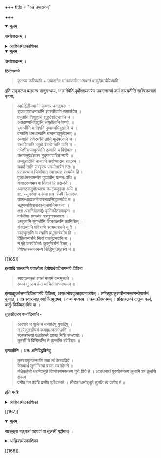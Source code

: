 +++
title = "०७ उपादानम्"

+++

<details open><summary>मूलम्</summary>

अथोपादानम् ।
</details>

<details><summary>आह्निकार्थप्रकाशिका</summary>

अभिगमनानन्तरकृत्यं प्रतिजानीते – **अथोपादानमि**ति । मया प्रदर्श्यत इति शेषः ।
</details>

<details open><summary>मूलम्</summary>

अथोपादानम् ।

द्वितीययामे 

> कृतञ्च करिष्यामि + उपादानेन भगवत्कर्मणा भगवन्तं वासुदेवमर्चयिष्यामि 

इति सङ्कल्प्य बलमन्त्रं चानुसन्धाय, भगवानेवेति पूर्वोक्तप्रकारेण उपादानाख्यं कर्म कारयतीति सात्त्विकत्यागं कृत्वा, 

> अह्नोर्द्वितीयभागेन कृष्णाराधनतत्परः ।  
द्रव्याण्याराधनार्थानि शास्त्रीयाणि समार्जयेत् ॥  
प्रभूतानि विशुद्धानि शुद्धदेशोद्भवानि च ।  
अरौद्राण्यनिषिद्धानि संगृहीतानि वैष्णवैः ॥  
सुगन्धीनि मनोज्ञानि पुष्पाण्यभिमुखानि च ।  
वासांसि धनधान्यानि चन्दनाद्यनुलेपनम् ॥  
अन्यानि हविरर्थानि तानि मूलफलानि च ।  
संक्षालितानि बहुशो देवभोग्यानि यानि च ॥  
दधिक्षीराज्यमुख्यानि द्रव्याणि च विशेषतः ।  
उत्तमानुपदंशांश्च मुद्गमाषादिकान्यपि ॥  
ताम्बूलादीनि चान्यानि सर्वाण्यादाय सादरम् ।  
यथार्हं तानि संस्कृत्य प्रक्रमेतार्चनं ततः ॥  
प्रातरुत्थाय चिन्वीयात् स्वारामात् स्वयमेव हि ।  
पूजार्थमस्त्रमन्त्रेण पुष्पादीन् यत्नतः पथि ॥  
यायादरण्यमथ वा निर्बाधं हि तदार्जने ।  
अकण्टकद्रुमोत्थाश्च कण्टकद्रुमजा अपि ॥  
हृद्यास्सुगन्धाः कर्मण्या ग्राह्यास्सर्वे सितादयः ।  
उग्रगन्धाह्यकर्मण्यास्त्वप्रसिद्धास्तथैव च ॥  
चतुष्पथशिवावासश्मानावनिमध्यजाः ।  
क्षता अशनिवाताद्यैः कृमिकीटसमावृताः ॥  
वर्जनीयाः प्रयत्नेन पत्रपुष्पफलादयः ।  
अम्बुजानि सुगन्धीनि सितरक्तानि कानिचित् ॥  
योक्तव्यानि पवित्राणि स्वयमाराधने तु वै ।  
साङ्कुराणि च पत्राणि प्रभूतान्येवमेव हि ॥  
विहितान्यर्चने नित्यं यथर्तुप्रभवानि च ।  
न गृहे करवीरोत्थैः कुसुमैरर्चनं हितम् ।  
विशेषतस्सकामस्य सिद्धिभूतियुतस्य च ॥

[[165]]

इत्यादि शास्त्राणि पर्यालोच्य हेयोपादेयविभागमपि विविच्य 

> स्वप्रयत्नकृतं शस्तं मध्यमं वन्यमुच्यते ।  
अधमं तु क्रयक्रीतं याचितं त्वधमाधमम् ॥ 

इत्याद्युक्तोत्तमादिविभागमपि विविच्य, आराधनोपयुक्तद्रव्यमार्जयेत् । समित्पुष्पकुशादीनामस्त्रमन्त्रेणार्जनं कुर्यात् । तत्र स्वारामात् स्वार्जितमुत्तमम् । वन्यं मध्यमम् । क्रयक्रीतमधमम् । प्रतिग्रहलब्धे दातुरेव फलं, कर्तुः किञ्चिद्भवेन्न वा ।

तुलसीग्रहणे वर्ज्यदिनानि - 

> आरवारे च शुक्रे च मन्वादिषु युगादिषु ।  
नाहरेत्तुलसीपत्रं मध्याह्नात्परतोऽहनि ॥  
सङ्क्रान्त्यां पक्षयोरन्ते द्वाश्यां निशि सन्ध्ययोः ।  
तुलसीं ये विचिन्वन्ति ते कृन्तन्ति हरेश्शिरः ॥ 

इत्यादीनि । अतः अनिषिद्धदिनेषु 

> तुलस्यमृतजन्मासि सदा त्वं केशवप्रिये ।  
केशवार्थं लुनामि त्वां वरदा भव शोभने ॥  
मोक्षैकहेतो धरणिप्रसूते विष्णोस्समस्तस्य गुरोः प्रिये ते । 
आराधनार्थं पुरुषोत्तमस्य लुनामि पत्रं तुलसि क्षमस्व ॥  
प्रसीद मम देवेशि प्रसीद हरिवल्लभे ।
क्षीरोदमथनोद्भूते तुलसि त्वं प्रसीद मे ॥

इति मन्त्रैः 
</details>

<details><summary>आह्निकार्थप्रकाशिका</summary>

कालप्रदर्शनपूर्वकं सङ्कल्पसात्त्विकत्यागावाह - **द्वितीययामे कृतं च करिष्यामी**त्यादिना । प्रातरुत्थायेत्यादिवचनानि श्रीसात्वतस्थानि । 

तदुक्तं - 

> श्री सात्वते 

>> प्रातरुत्थाय चिन्वीयात् स्वारामात् स्वयमेव हि 

> इत्यादि 

>> तदिदं नियमपरिच्छेदानुशिष्टत्वात् विपर्ययानर्हमवधातव्यं, शक्तमधिकृत्य चात्र स्वारसिकं स्वयं प्रवृत्तत्वादिकमुपदिश्यते,पक्षान्तरस्यापि अन्यत्रानुज्ञानात् । अत्र वै शेषिकार्चनादिषु कदाचित् प्रातश्शब्दस्य मुख्यार्थता । अन्यथात्वभिगमनविधिना प्रातःकालोपरोधात् । अन्येषु च सर्वेषु शास्त्रेषु द्वितीयकाल एव द्रव्यार्जनविधानात् प्रातश्शब्देन सन्निकर्षवशात् त्वरातिशयसिद्ध्यर्थं तदुचितकालो लक्ष्यते । 
>
> [[166]]
>
>> सायं प्रातर्द्विजातीनामशनं श्रुतिचोदितम् 

> इतिवत् । अत एवात्रत्यमुत्थानं च न स्वप्नानन्तरभावि; अपि तु 

>> ततः पुष्पफलादीनामुत्थायार्जनमाचरेत् 

> इति जयाख्यसंहितोक्तमभिगमनानन्तरं देवसन्निधेरुत्थानम् 

इति । 

> सर्वेषामपि पुष्पाणां सहस्रगुणमुत्पलम् ।  
तस्मात्पद्मं तथा राजन् पद्मात्तु शतपत्रकम् ॥  
तस्मात्सहस्रपत्रं तु पुण्डरीकमतः परम् ।  
पुण्डरीकसहस्रात्तु तुलसी गुणतोऽधिका ॥  
बकपुष्पं ततस्तु स्यात्सौवर्णं तु ततोऽधिकम् ।  
सौवर्णाच्च प्रसूनात्तु मत्प्रियं नास्ति पाण्डव ॥ 

इत्याचार्यपादोदाहृतानि वचनान्यत्रानुसन्धेयानि ।

> पाद्मे त्वेवं विचित्रद्रव्योपार्जनमुक्तम् 

इत्यादिना 

> नीत्वोपादानसमयमित्थं तदनु प्रपूजयेत् 

इत्यन्तेनोक्तं सर्वमवगन्तव्यम् । 

> अस्यां संहितायां संहितान्तरेषु पुष्पप्रकरणहविःप्रकरणादिषु च हेयोपादेयसमस्तद्रव्यविभागो द्रष्टव्यः 

इति, 

> भोजराजस्त्वेवं पुष्पेषु सात्त्विकराजसतामसादिविभागं पुष्पाङ्कुरपत्रमूलधूपदीपवस्त्राभरणेषु वर्ज्यावर्ज्यविभागं सञ्जग्राह 

इत्यारभ्य 

> तदेतन्नानासंहितापरामर्शसमुद्धृतं सारम् 

इत्यन्तेनानुगृहीतः पुष्पादिनियमो ग्राह्यः । तत्र स्वारामेत्यनेनान्यारामनिषेधः तत्स्थितपुष्पादिग्रहणे तस्करत्वमपि स्यादित्याचार्यपादश्रीसूक्तेः । पद्मोत्पलादीनां जलजानां दिनद्वयानन्तरं पर्युषितत्वं, 

> सद्योहृतानां विहितमम्लानानां यथाक्रमम्

इत्यादिना स्थलजानामेकदिनात्परं पर्युषितत्वं सिद्धं, 

> सूत्रेण ग्रथितं पुष्पमस्नेहाक्तं तथोदनम् ।  
अवालुकायुतं तोयं सर्वं पर्युषितं भवेत् ॥

इत्याद्यपि द्रष्टव्यम् ।
</details>

[[167]]

<details open><summary>मूलम्</summary>

साङ्कुरां चतुःपत्रां षट्पत्रां वा तुलसीं गृह्णीयात् । 
</details>

<details><summary>आह्निकार्थप्रकाशिका</summary>

**साङ्कुरां षट्पत्रां चतुःपत्रां वा तुलसीं गृह्णीयादि**ति । 

> षट्पत्रां वा चतुःपत्रां तुलसीमञ्जरीं हरेत् 

इति श्रीवैष्णवधर्मशास्त्रोक्तमिह भाव्यम् । तुलसीग्रहणे वर्ज्यदिनान्यङ्गीकृत्य द्वादशीव्यतिरिक्तदिनेषु तुलसीग्राह्येत्यपरोक्तं न चारु, तथा शिष्टाचारविरहात् । 

"तुलसीप्रस्ताव" इत्युपक्रम्य +

> शुष्कं पर्युषितं चार्द्रं काष्ठं वा तुलसीदलम् ।  
अर्चने वासुदेवस्य लक्षकोटिगुणं भवेत् ॥ 

इति रत्नाकरोदाहृतवचनेन शुष्कतुलस्याद्यभ्यनुज्ञानेन उपचारार्थमुख्यद्रव्याभावे सर्वार्थतोयस्य प्रतिनिधितया भवद्भिरङ्गीकृतत्वेन च वर्ज्यदिने तुलसीग्रहणनिर्बन्धस्यावक्तव्यत्वात् । निषिद्धकालेषु फलाश्रवणयुक्ततुलसीग्रहणनिषेधवचनानां बहुत्वेन ग्रहणविधायकाल्पवचनस्य भवदाह्निकस्थत्वेन भूयसां न्यायेन निषेधस्यैव ग्राह्यतया सकामविषयत्वव्यवस्थापनत्वस्यायुक्तत्वात् । यत्तु 

> स्नानं कृत्वा तु ये केचित् पुष्पं गृह्णन्ति वै द्विज ।  
देवतास्तं न गृह्णन्ति तन्न गृह्णन्ति मानुषाः ॥  
पितरस्तं न गृह्णन्ति भस्मीभवति काष्ठवत् 

इति तन्मध्याह्नस्नानाभिप्रायं, 

> स्नानं कृत्वा तु मध्याह्ने पुष्पाणि न समाहरेत् 

इति रत्नाकरोक्तेः ।
</details>

[[168]]